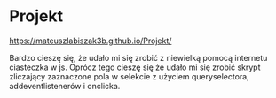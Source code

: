 # Projekt
https://mateuszlabiszak3b.github.io/Projekt/

Bardzo cieszę się, że udało mi się zrobić z niewielką pomocą internetu ciasteczka w js.
 Oprócz tego cieszę się że udało mi się zrobić skrypt zliczający zaznaczone pola w selekcie z użyciem queryselectora, addeventlistenerów i onclicka.

